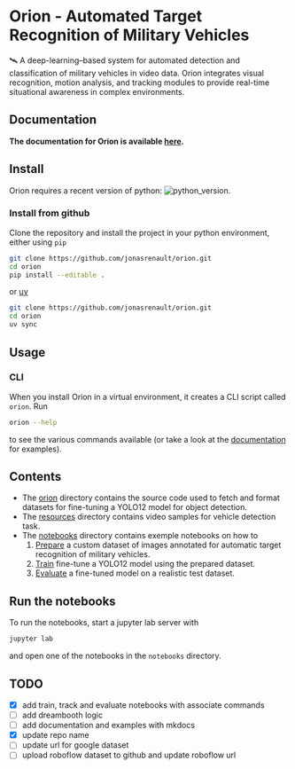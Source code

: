 # Orion - Automated Target Recognition of Military Vehicles

🛰️ A deep-learning–based system for automated detection and classification of military vehicles in video data. Orion integrates visual recognition, motion analysis, and tracking modules to provide real-time situational awareness in complex environments.

## Documentation

**The documentation for Orion is available [here](https://jonasrenault.github.io/orion/).**

## Install

Orion requires a recent version of python: ![python_version](https://img.shields.io/badge/Python-%3E=3.12-blue).

### Install from github

Clone the repository and install the project in your python environment, either using `pip`

```bash
git clone https://github.com/jonasrenault/orion.git
cd orion
pip install --editable .
```

or [uv](https://docs.astral.sh/uv/)

```bash
git clone https://github.com/jonasrenault/orion.git
cd orion
uv sync
```

## Usage

### CLI

When you install Orion in a virtual environment, it creates a CLI script called `orion`. Run

```bash
orion --help
```

to see the various commands available (or take a look at the [documentation](https://jonasrenault.github.io/orion/) for examples).

## Contents

- The [orion](./orion/) directory contains the source code used to fetch and format datasets for fine-tuning a YOLO12 model for object detection.
- The [resources](./resources/) directory contains video samples for vehicle detection task.
- The [notebooks](./notebooks/) directory contains exemple notebooks on how to
  1. [Prepare](./notebooks/01_Prepare.ipynb) a custom dataset of images annotated for automatic target recognition of military vehicles.
  2. [Train](./notebooks/02_Train.ipynb) fine-tune a YOLO12 model using the prepared dataset.
  3. [Evaluate](./notebooks/03_Evaluate.ipynb) a fine-tuned model on a realistic test dataset.

## Run the notebooks

To run the notebooks, start a jupyter lab server with

```bash
jupyter lab
```

and open one of the notebooks in the `notebooks` directory.

## TODO

- [x] add train, track and evaluate notebooks with associate commands
- [ ] add dreambooth logic
- [ ] add documentation and examples with mkdocs
- [x] update repo name
- [ ] update url for google dataset
- [ ] upload roboflow dataset to github and update roboflow url
